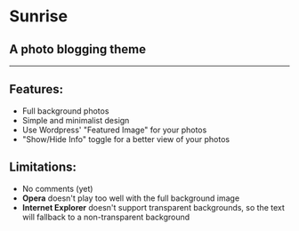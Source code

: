 #  Sunrise
## A photo blogging theme
* * * *
## Features: 
- Full background photos
- Simple and minimalist design
- Use Wordpress' "Featured Image" for your photos
- "Show/Hide Info" toggle for a better view of your photos

## Limitations:
- No comments (yet)
- **Opera** doesn't play too well with the full background image
- **Internet Explorer** doesn't support transparent backgrounds, so the text will fallback to a non-transparent background

